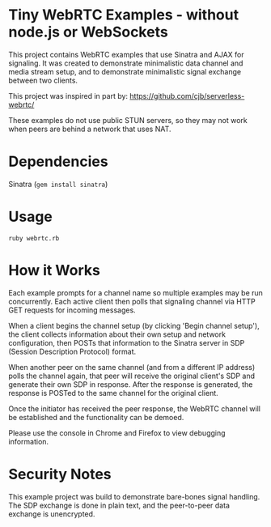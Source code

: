 # Tiny WebRTC Examples - without node.js or WebSockets
This project contains WebRTC examples that use Sinatra and AJAX for signaling.
It was created to demonstrate minimalistic data channel and media stream setup,
and to demonstrate minimalistic signal exchange between two clients.

This project was inspired in part by: https://github.com/cjb/serverless-webrtc/

These examples do not use public STUN servers, so they may not work when peers
are behind a network that uses NAT.

# Dependencies

Sinatra (`gem install sinatra`)

# Usage

```
ruby webrtc.rb
```

# How it Works

Each example prompts for a channel name so multiple examples may be run
concurrently. Each active client then polls that signaling channel via HTTP GET
requests for incoming messages.

When a client begins the channel setup (by clicking 'Begin channel setup'), the
client collects information about their own setup and network configuration,
then POSTs that information to the Sinatra server in SDP (Session Description
Protocol) format.

When another peer on the same channel (and from a different IP address) polls
the channel again, that peer will receive the original client's SDP and
generate their own SDP in response. After the response is generated, the
response is POSTed to the same channel for the original client.

Once the initiator has received the peer response, the WebRTC channel will be
established and the functionality can be demoed.

Please use the console in Chrome and Firefox to view debugging information.

# Security Notes

This example project was build to demonstrate bare-bones signal handling.
The SDP exchange is done in plain text, and the peer-to-peer data exchange is
unencrypted.
